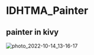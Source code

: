 # IDHTMA_Painter
## painter in kivy 
![photo_2022-10-14_13-16-17](https://user-images.githubusercontent.com/90776557/195823181-066040c0-951d-441e-ae56-b7a1d0315b96.jpg)
